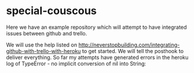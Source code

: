 # special-couscous

Here we have an example repository which will attempt to have integrated issues between github and trello.

We will use the help listed on http://neverstopbuilding.com/integrating-github-with-trello-with-heroku to get started.
We will tell the posthook to deliver everything. So far my attempts have generated errors in the heroku log of 
TypeError - no implicit conversion of nil into String:
